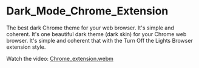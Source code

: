 # Dark_Mode_Chrome_Extension
The best dark Chrome theme for your web browser. It's simple and coherent. It's one beautiful dark theme (dark skin) for your Chrome web browser. It's simple and coherent that with the Turn Off the Lights Browser extension style.

Watch the video: [Chrome_extension.webm](https://user-images.githubusercontent.com/72028899/228559422-ccd9a482-e962-4ca3-ba6e-6cc5bdd41eb6.webm)
